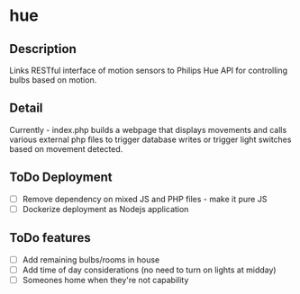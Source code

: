 # hue

## Description
Links RESTful interface of motion sensors to Philips Hue API for controlling bulbs based on motion.

## Detail
Currently - index.php builds a webpage that displays movements and calls various external php files to trigger database writes or trigger light switches based on movement detected.

## ToDo Deployment
- [ ] Remove dependency on mixed JS and PHP files - make it pure JS
- [ ] Dockerize deployment as Nodejs application

## ToDo features
- [ ] Add remaining bulbs/rooms in house
- [ ] Add time of day considerations (no need to turn on lights at midday)
- [ ] Someones home when they're not capability
